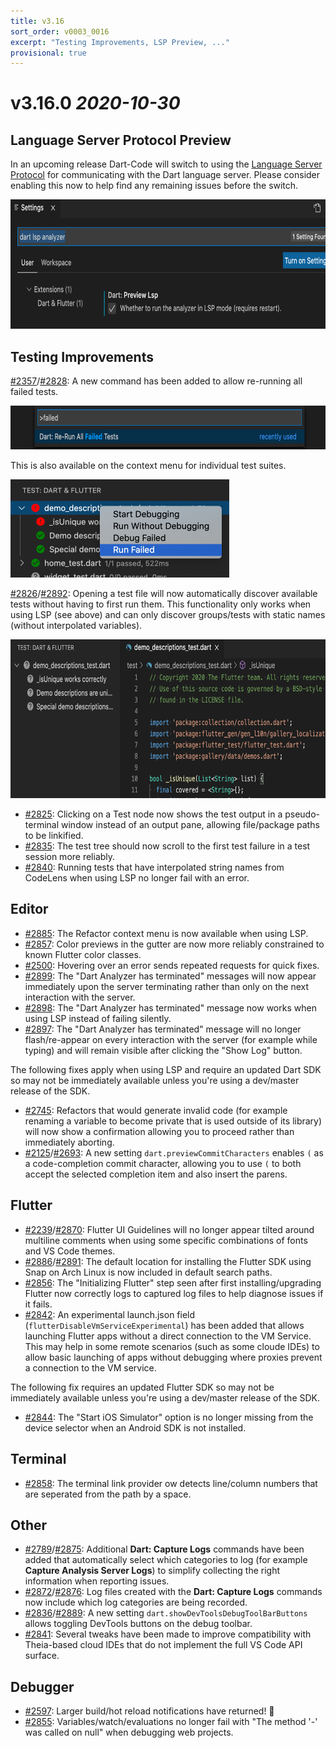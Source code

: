 ```yaml
---
title: v3.16
sort_order: v0003_0016
excerpt: "Testing Improvements, LSP Preview, ..."
provisional: true
---
```


# v3.16.0 *2020-10-30*

## Language Server Protocol Preview

In an upcoming release Dart-Code will switch to using the [Language Server Protocol](https://microsoft.github.io/language-server-protocol/) for communicating with the Dart language server. Please consider enabling this now to help find any remaining issues before the switch.

<img src="/images/release_notes/v3.16/lsp_preview.png" width="700" height="207" />

## Testing Improvements

[#2357](https://github.com/Dart-Code/Dart-Code/issues/2357)/[#2828](https://github.com/Dart-Code/Dart-Code/issues/2828): A new command has been added to allow re-running all failed tests.

<img src="/images/release_notes/v3.16/test_run_failed.png" width="700" height="70" />

This is also available on the context menu for individual test suites.

<img src="/images/release_notes/v3.16/test_run_failed_context.png" width="350" height="157" />

[#2826](https://github.com/Dart-Code/Dart-Code/issues/2826)/[#2892](https://github.com/Dart-Code/Dart-Code/issues/2892): Opening a test file will now automatically discover available tests without having to first run them. This functionality only works when using LSP (see above) and can only discover groups/tests with static names (without interpolated variables).

<img src="/images/release_notes/v3.16/test_discovery.png" width="700" height="254" />

- [#2825](https://github.com/Dart-Code/Dart-Code/issues/2825): Clicking on a Test node now shows the test output in a pseudo-terminal window instead of an output pane, allowing file/package paths to be linkified.
- [#2835](https://github.com/Dart-Code/Dart-Code/issues/2835): The test tree should now scroll to the first test failure in a test session more reliably.
- [#2840](https://github.com/Dart-Code/Dart-Code/issues/2840): Running tests that have interpolated string names from CodeLens when using LSP no longer fail with an error.

## Editor

- [#2885](https://github.com/Dart-Code/Dart-Code/issues/2885): The Refactor context menu is now available when using LSP.
- [#2857](https://github.com/Dart-Code/Dart-Code/issues/2857): Color previews in the gutter are now more reliably constrained to known Flutter color classes.
- [#2500](https://github.com/Dart-Code/Dart-Code/issues/2500): Hovering over an error sends repeated requests for quick fixes.
- [#2899](https://github.com/Dart-Code/Dart-Code/issues/2899): The "Dart Analyzer has terminated" messages will now appear immediately upon the server terminating rather than only on the next interaction with the server.
- [#2898](https://github.com/Dart-Code/Dart-Code/issues/2898): The "Dart Analyzer has terminated" message now works when using LSP instead of failing silently.
- [#2897](https://github.com/Dart-Code/Dart-Code/issues/2897): The "Dart Analyzer has terminated" message will no longer flash/re-appear on every interaction with the server (for example while typing) and will remain visible after clicking the "Show Log" button.

The following fixes apply when using LSP and require an updated Dart SDK so may not be immediately available unless you're using a dev/master release of the SDK.

- [#2745](https://github.com/Dart-Code/Dart-Code/issues/2745): Refactors that would generate invalid code (for example renaming a variable to become private that is used outside of its library) will now show a confirmation allowing you to proceed rather than immediately aborting.
- [#2125](https://github.com/Dart-Code/Dart-Code/issues/2125)/[#2693](https://github.com/Dart-Code/Dart-Code/issues/2693): A new setting `dart.previewCommitCharacters` enables `(` as a code-completion commit character, allowing you to use `(` to both accept the selected completion item and also insert the parens.

## Flutter

- [#2239](https://github.com/Dart-Code/Dart-Code/issues/2239)/[#2870](https://github.com/Dart-Code/Dart-Code/issues/2870): Flutter UI Guidelines will no longer appear tilted around multiline comments when using some specific combinations of fonts and VS Code themes.
- [#2886](https://github.com/Dart-Code/Dart-Code/issues/2886)/[#2891](https://github.com/Dart-Code/Dart-Code/issues/2891): The default location for installing the Flutter SDK using Snap on Arch Linux is now included in default search paths.
- [#2856](https://github.com/Dart-Code/Dart-Code/issues/2856): The "Initializing Flutter" step seen after first installing/upgrading Flutter now correctly logs to captured log files to help diagnose issues if it fails.
- [#2842](https://github.com/Dart-Code/Dart-Code/issues/2842): An experimental launch.json field (`flutterDisableVmServiceExperimental`) has been added that allows launching Flutter apps without a direct connection to the VM Service. This may help in some remote scenarios (such as some cloude IDEs) to allow basic launching of apps without debugging where proxies prevent a connection to the VM service.

The following fix requires an updated Flutter SDK so may not be immediately available unless you're using a dev/master release of the SDK.

- [#2844](https://github.com/Dart-Code/Dart-Code/issues/2844): The "Start iOS Simulator" option is no longer missing from the device selector when an Android SDK is not installed.

## Terminal

- [#2858](https://github.com/Dart-Code/Dart-Code/issues/2858): The terminal link provider ow detects line/column numbers that are seperated from the path by a space.

## Other

- [#2789](https://github.com/Dart-Code/Dart-Code/issues/2789)/[#2875](https://github.com/Dart-Code/Dart-Code/issues/2875): Additional **Dart: Capture Logs** commands have been added that automatically select which categories to log (for example **Capture Analysis Server Logs**) to simplify collecting the right information when reporting issues.
- [#2872](https://github.com/Dart-Code/Dart-Code/issues/2872)/[#2876](https://github.com/Dart-Code/Dart-Code/issues/2876): Log files created with the **Dart: Capture Logs** commands now include which log categories are being recorded.
- [#2836](https://github.com/Dart-Code/Dart-Code/issues/2836)/[#2889](https://github.com/Dart-Code/Dart-Code/issues/2889): A new setting `dart.showDevToolsDebugToolBarButtons` allows toggling DevTools buttons on the debug toolbar.
- [#2841](https://github.com/Dart-Code/Dart-Code/issues/2841): Several tweaks have been made to improve compatibility with Theia-based cloud IDEs that do not implement the full VS Code API surface.

## Debugger

- [#2597](https://github.com/Dart-Code/Dart-Code/issues/2597): Larger build/hot reload notifications have returned! 🎉
- [#2855](https://github.com/Dart-Code/Dart-Code/issues/2855): Variables/watch/evaluations no longer fail with "The method '-' was called on null" when debugging web projects.

